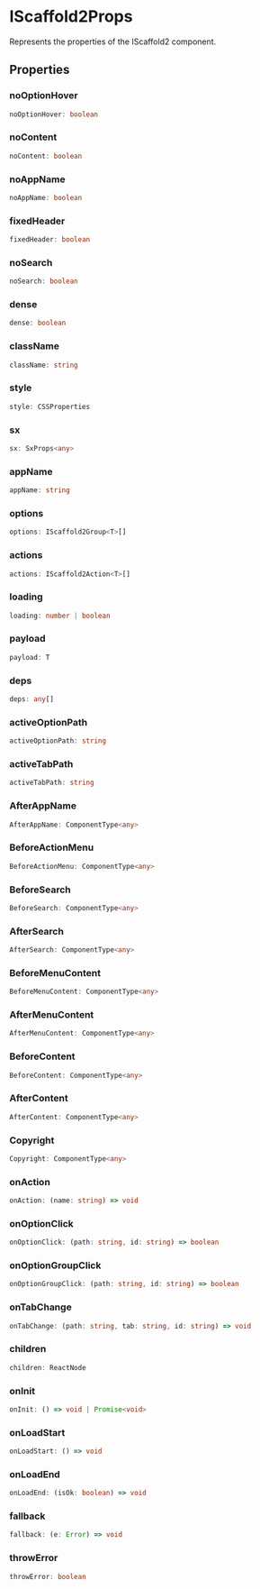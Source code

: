 # IScaffold2Props

Represents the properties of the IScaffold2 component.

## Properties

### noOptionHover

```ts
noOptionHover: boolean
```

### noContent

```ts
noContent: boolean
```

### noAppName

```ts
noAppName: boolean
```

### fixedHeader

```ts
fixedHeader: boolean
```

### noSearch

```ts
noSearch: boolean
```

### dense

```ts
dense: boolean
```

### className

```ts
className: string
```

### style

```ts
style: CSSProperties
```

### sx

```ts
sx: SxProps<any>
```

### appName

```ts
appName: string
```

### options

```ts
options: IScaffold2Group<T>[]
```

### actions

```ts
actions: IScaffold2Action<T>[]
```

### loading

```ts
loading: number | boolean
```

### payload

```ts
payload: T
```

### deps

```ts
deps: any[]
```

### activeOptionPath

```ts
activeOptionPath: string
```

### activeTabPath

```ts
activeTabPath: string
```

### AfterAppName

```ts
AfterAppName: ComponentType<any>
```

### BeforeActionMenu

```ts
BeforeActionMenu: ComponentType<any>
```

### BeforeSearch

```ts
BeforeSearch: ComponentType<any>
```

### AfterSearch

```ts
AfterSearch: ComponentType<any>
```

### BeforeMenuContent

```ts
BeforeMenuContent: ComponentType<any>
```

### AfterMenuContent

```ts
AfterMenuContent: ComponentType<any>
```

### BeforeContent

```ts
BeforeContent: ComponentType<any>
```

### AfterContent

```ts
AfterContent: ComponentType<any>
```

### Copyright

```ts
Copyright: ComponentType<any>
```

### onAction

```ts
onAction: (name: string) => void
```

### onOptionClick

```ts
onOptionClick: (path: string, id: string) => boolean
```

### onOptionGroupClick

```ts
onOptionGroupClick: (path: string, id: string) => boolean
```

### onTabChange

```ts
onTabChange: (path: string, tab: string, id: string) => void
```

### children

```ts
children: ReactNode
```

### onInit

```ts
onInit: () => void | Promise<void>
```

### onLoadStart

```ts
onLoadStart: () => void
```

### onLoadEnd

```ts
onLoadEnd: (isOk: boolean) => void
```

### fallback

```ts
fallback: (e: Error) => void
```

### throwError

```ts
throwError: boolean
```
